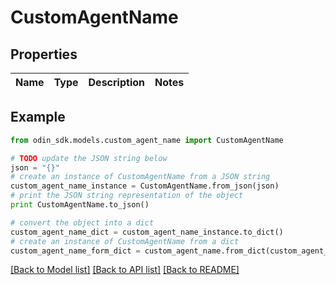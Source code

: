 # CustomAgentName


## Properties

Name | Type | Description | Notes
------------ | ------------- | ------------- | -------------

## Example

```python
from odin_sdk.models.custom_agent_name import CustomAgentName

# TODO update the JSON string below
json = "{}"
# create an instance of CustomAgentName from a JSON string
custom_agent_name_instance = CustomAgentName.from_json(json)
# print the JSON string representation of the object
print CustomAgentName.to_json()

# convert the object into a dict
custom_agent_name_dict = custom_agent_name_instance.to_dict()
# create an instance of CustomAgentName from a dict
custom_agent_name_form_dict = custom_agent_name.from_dict(custom_agent_name_dict)
```
[[Back to Model list]](../README.md#documentation-for-models) [[Back to API list]](../README.md#documentation-for-api-endpoints) [[Back to README]](../README.md)


